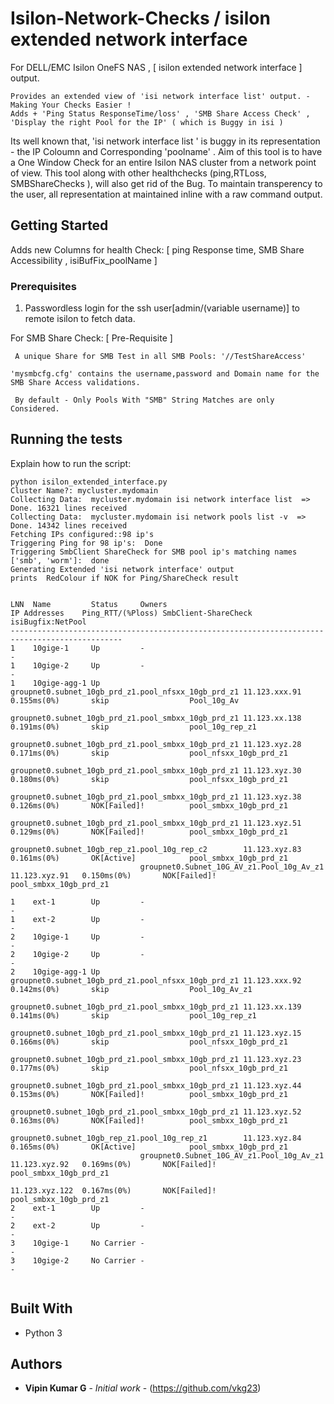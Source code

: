 

# Isilon-Network-Checks /  isilon extended network interface 

For DELL/EMC Isilon OneFS NAS , [ isilon extended network interface ]  output. 
```
Provides an extended view of 'isi network interface list' output. - Making Your Checks Easier ! 
Adds + 'Ping Status ResponseTime/loss' , 'SMB Share Access Check' , 'Display the right Pool for the IP' ( which is Buggy in isi )
```
Its well known that, 'isi network interface list ' is  buggy in its representation - the IP Coloumn and Corresponding 'poolname' . 
Aim of this tool is to have a One Window Check for an entire Isilon NAS cluster from a network point of view. 
This tool along with other healthchecks (ping,RTLoss, SMBShareChecks ), will also get rid of the Bug. 
To maintain transperency to the user, all representation at maintained inline with a raw command output. 



## Getting Started


Adds new Columns for health Check: [ ping Response time, SMB Share Accessibility , isiBufFix_poolName ]


 

### Prerequisites

1) Passwordless login for the ssh user[admin/(variable username)] to remote isilon to fetch data. 

For SMB Share Check: [ Pre-Requisite ]

     A unique Share for SMB Test in all SMB Pools: '//TestShareAccess' 
     
    'mysmbcfg.cfg' contains the username,password and Domain name for the SMB Share Access validations.
    
     By default - Only Pools With "SMB" String Matches are only Considered.



## Running the tests

Explain how to run the script:
```
python isilon_extended_interface.py
Cluster Name?: mycluster.mydomain
Collecting Data:  mycluster.mydomain isi network interface list  => Done. 16321 lines received
Collecting Data:  mycluster.mydomain isi network pools list -v  => Done. 14342 lines received
Fetching IPs configured::98 ip's
Triggering Ping for 98 ip's:  Done
Triggering SmbClient ShareCheck for SMB pool ip's matching names ['smb', 'worm']:  done
Generating Extended 'isi network interface' output
prints  RedColour if NOK for Ping/ShareCheck result


LNN  Name         Status     Owners                                              IP Addresses    Ping_RTT/(%Ploss) SmbClient-ShareCheck  isiBugfix:NetPool
-----------------------------------------------------------------------------------------------
1    10gige-1     Up         -                                                   -
1    10gige-2     Up         -                                                   -
1    10gige-agg-1 Up         groupnet0.subnet_10gb_prd_z1.pool_nfsxx_10gb_prd_z1 11.123.xxx.91   0.155ms(0%)       skip                  Pool_10g_Av
                             groupnet0.subnet_10gb_prd_z1.pool_smbxx_10gb_prd_z1 11.123.xx.138   0.191ms(0%)       skip                  pool_10g_rep_z1
                             groupnet0.subnet_10gb_prd_z1.pool_smbxx_10gb_prd_z1 11.123.xyz.28   0.171ms(0%)       skip                  pool_nfsxx_10gb_prd_z1
                             groupnet0.subnet_10gb_prd_z1.pool_smbxx_10gb_prd_z1 11.123.xyz.30   0.180ms(0%)       skip                  pool_nfsxx_10gb_prd_z1
                             groupnet0.subnet_10gb_prd_z1.pool_smbxx_10gb_prd_z1 11.123.xyz.38   0.126ms(0%)       NOK[Failed]!          pool_smbxx_10gb_prd_z1
                             groupnet0.subnet_10gb_prd_z1.pool_smbxx_10gb_prd_z1 11.123.xyz.51   0.129ms(0%)       NOK[Failed]!          pool_smbxx_10gb_prd_z1
                             groupnet0.subnet_10gb_rep_z1.pool_10g_rep_c2        11.123.xyz.83   0.161ms(0%)       OK[Active]            pool_smbxx_10gb_prd_z1
                             groupnet0.Subnet_10G_AV_z1.Pool_10g_Av_z1           11.123.xyz.91   0.150ms(0%)       NOK[Failed]!          pool_smbxx_10gb_prd_z1
																    
1    ext-1        Up         -                                                   -
1    ext-2        Up         -                                                   -
2    10gige-1     Up         -                                                   -
2    10gige-2     Up         -                                                   -
2    10gige-agg-1 Up         groupnet0.subnet_10gb_prd_z1.pool_nfsxx_10gb_prd_z1 11.123.xxx.92   0.142ms(0%)       skip                  Pool_10g_Av_z1
                             groupnet0.subnet_10gb_prd_z1.pool_smbxx_10gb_prd_z1 11.123.xx.139   0.141ms(0%)       skip                  pool_10g_rep_z1
                             groupnet0.subnet_10gb_prd_z1.pool_smbxx_10gb_prd_z1 11.123.xyz.15   0.166ms(0%)       skip                  pool_nfsxx_10gb_prd_z1
                             groupnet0.subnet_10gb_prd_z1.pool_smbxx_10gb_prd_z1 11.123.xyz.23   0.177ms(0%)       skip                  pool_nfsxx_10gb_prd_z1
                             groupnet0.subnet_10gb_prd_z1.pool_smbxx_10gb_prd_z1 11.123.xyz.44   0.153ms(0%)       NOK[Failed]!          pool_smbxx_10gb_prd_z1
                             groupnet0.subnet_10gb_prd_z1.pool_smbxx_10gb_prd_z1 11.123.xyz.52   0.163ms(0%)       NOK[Failed]!          pool_smbxx_10gb_prd_z1
                             groupnet0.subnet_10gb_rep_z1.pool_10g_rep_z1        11.123.xyz.84   0.165ms(0%)       OK[Active]            pool_smbxx_10gb_prd_z1
                             groupnet0.Subnet_10G_AV_z1.Pool_10g_Av_z1           11.123.xyz.92   0.169ms(0%)       NOK[Failed]!          pool_smbxx_10gb_prd_z1
                                                                                 11.123.xyz.122  0.167ms(0%)       NOK[Failed]!          pool_smbxx_10gb_prd_z1
2    ext-1        Up         -                                                   -
2    ext-2        Up         -                                                   -
3    10gige-1     No Carrier -                                                   -
3    10gige-2     No Carrier -                                                   -


```



## Built With

* Python 3

## Authors

* **Vipin Kumar G** - *Initial work* - (https://github.com/vkg23)
